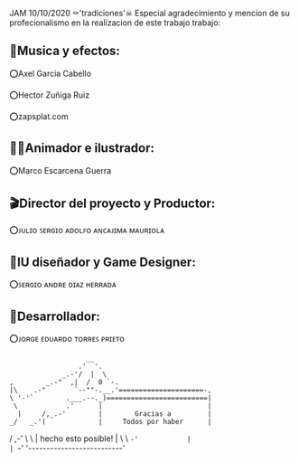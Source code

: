 JAM 10/10/2020 ⚰'tradiciones'☠
Especial agradecimiento y mencion de su profecionalismo en la realizacion de este trabajo trabajo:

🎼Musica y efectos:
------------------------
⭕Axel Garcia Cabello

⭕Hector Zuñiga Ruiz

⭕zapsplat.com

👨‍🎨Animador e ilustrador:
------------------------
⭕Marco Escarcena Guerra

🎬Director del proyecto y Productor:
------------------------
⭕ᴊᴜʟɪᴏ ꜱᴇʀɢɪᴏ ᴀᴅᴏʟꜰᴏ ᴀɴᴄᴀᴊɪᴍᴀ ᴍᴀᴜʀɪᴏʟᴀ

👾IU diseñador y Game Designer:
------------------------
⭕ꜱᴇʀɢɪᴏ ᴀɴᴅʀᴇ ᴅɪᴀᴢ ʜᴇʀʀᴀᴅᴀ

🤖Desarrollador:
------------------------
⭕ᴊᴏʀɢᴇ ᴇᴅᴜᴀʀᴅᴏ ᴛᴏʀʀᴇꜱ ᴘʀɪᴇᴛᴏ

                       __
                     .'  '.
                 _.-'/  |  \
    ,        _.-"  ,|  /  0 `-.
    |\    .-"       `--""-.__.'=====================-,
    \ '-'`        .___.--._)=========================|
     \            .'      |                          |
      |     /,_.-'        |        Gracias a         |
    _/   _.'(             |     Todos por haber      |
   /  ,-' \  \            |    hecho esto posible!   |
   \  \    `-'            |                          |
    `-'                   '--------------------------'